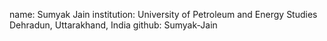 
name: Sumyak Jain
institution: University of Petroleum and Energy Studies Dehradun, Uttarakhand, India
github: Sumyak-Jain
